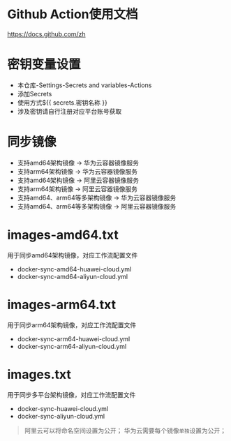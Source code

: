 # Github Action使用文档
https://docs.github.com/zh

# 密钥变量设置
- 本仓库-Settings-Secrets and variables-Actions
- 添加Secrets
- 使用方式${{ secrets.密钥名称 }}
- 涉及密钥请自行注册对应平台账号获取

# 同步镜像
- 支持amd64架构镜像 -> 华为云容器镜像服务
- 支持arm64架构镜像 -> 华为云容器镜像服务
- 支持amd64架构镜像 -> 阿里云容器镜像服务
- 支持arm64架构镜像 -> 阿里云容器镜像服务
- 支持amd64、arm64等多架构镜像 -> 华为云容器镜像服务
- 支持amd64、arm64等多架构镜像 -> 阿里云容器镜像服务

# images-amd64.txt
用于同步amd64架构镜像，对应工作流配置文件
- docker-sync-amd64-huawei-cloud.yml
- docker-sync-amd64-aliyun-cloud.yml

# images-arm64.txt
用于同步arm64架构镜像，对应工作流配置文件
- docker-sync-arm64-huawei-cloud.yml
- docker-sync-arm64-aliyun-cloud.yml

# images.txt
用于同步多平台架构镜像，对应工作流配置文件
- docker-sync-huawei-cloud.yml
- docker-sync-aliyun-cloud.yml

> 阿里云可以将命名空间设置为公开；
> 华为云需要每个镜像`单独`设置为公开；
